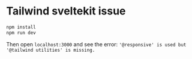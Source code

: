 # Tailwind sveltekit issue

```bash
npm install
npm run dev
```

Then open `localhost:3000` and see the error: `'@responsive' is used but '@tailwind utilities' is missing.`
